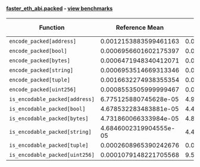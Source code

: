 #### [faster_eth_abi.packed](https://github.com/BobTheBuidler/faster-eth-abi/blob/master/faster_eth_abi/packed.py) - [view benchmarks](https://github.com/BobTheBuidler/faster-eth-abi/blob/master/benchmarks/test_packed_benchmarks.py)

| Function | Reference Mean | Faster Mean | % Change | Speedup (%) | x Faster | Faster |
|----------|---------------|-------------|----------|-------------|----------|--------|
| `encode_packed[address]` | 0.0012153883599461163 | 0.0006689159443616623 | 44.96% | 81.70% | 1.82x | ✅ |
| `encode_packed[bool]` | 0.0006956601602175397 | 0.00048756719687118586 | 29.91% | 42.68% | 1.43x | ✅ |
| `encode_packed[bytes]` | 0.0006471948340412071 | 0.00047236513717888206 | 27.01% | 37.01% | 1.37x | ✅ |
| `encode_packed[string]` | 0.0006953514669313346 | 0.00050313927799467 | 27.64% | 38.20% | 1.38x | ✅ |
| `encode_packed[tuple]` | 0.0016632274938355354 | 0.0013845730941726105 | 16.75% | 20.13% | 1.20x | ✅ |
| `encode_packed[uint256]` | 0.0008553505999999467 | 0.0006120787665042423 | 28.44% | 39.75% | 1.40x | ✅ |
| `is_encodable_packed[address]` | 6.775125880745628e-05 | 4.9916809623381495e-05 | 26.32% | 35.73% | 1.36x | ✅ |
| `is_encodable_packed[bool]` | 4.678532283483881e-05 | 4.4457605824089264e-05 | 4.98% | 5.24% | 1.05x | ✅ |
| `is_encodable_packed[bytes]` | 4.731860066333984e-05 | 4.8552754063753013e-05 | -2.61% | -2.54% | 0.97x | ❌ |
| `is_encodable_packed[string]` | 4.6846002319904555e-05 | 4.419589533807449e-05 | 5.66% | 6.00% | 1.06x | ✅ |
| `is_encodable_packed[tuple]` | 0.0002608965390242676 | 0.0002443975028680138 | 6.32% | 6.75% | 1.07x | ✅ |
| `is_encodable_packed[uint256]` | 0.0001079148221705568 | 9.536934697945999e-05 | 11.63% | 13.15% | 1.13x | ✅ |
